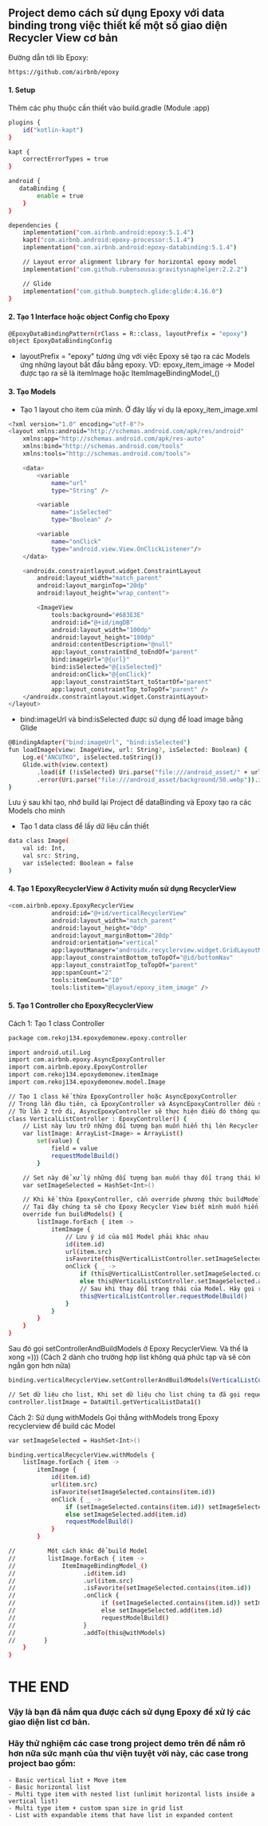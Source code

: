 ## Project demo cách sử dụng Epoxy với data binding trong việc thiết kế một số giao diện Recycler View cơ bản

Đường dẫn tới lib Epoxy: 
```sh
https://github.com/airbnb/epoxy
```

#### 1. Setup
Thêm các phụ thuộc cần thiết vào build.gradle (Module :app)

```sh
plugins {
    id("kotlin-kapt")
}

kapt {
    correctErrorTypes = true
}

android {
   dataBinding {
        enable = true
    }
}

dependencies {
    implementation("com.airbnb.android:epoxy:5.1.4")
    kapt("com.airbnb.android:epoxy-processor:5.1.4")
    implementation("com.airbnb.android:epoxy-databinding:5.1.4")

    // Layout error alignment library for horizontal epoxy model
    implementation("com.github.rubensousa:gravitysnaphelper:2.2.2")

    // Glide
    implementation("com.github.bumptech.glide:glide:4.16.0")
}
```
#### 2. Tạo 1 Interface hoặc object Config cho Epoxy
```sh
@EpoxyDataBindingPattern(rClass = R::class, layoutPrefix = "epoxy")
object EpoxyDataBindingConfig
 ```

- layoutPrefix = "epoxy" tương ứng với việc Epoxy sẽ tạo ra các Models ứng những layout bắt đầu bằng epoxy. VD: epoxy_item_image -> Model được tạo ra sẽ là itemImage hoặc ItemImageBindingModel_() 

#### 3. Tạo Models
- Tạo 1 layout cho item của mình. Ở đây lấy ví dụ là epoxy_item_image.xml

```sh
<?xml version="1.0" encoding="utf-8"?>
<layout xmlns:android="http://schemas.android.com/apk/res/android"
    xmlns:app="http://schemas.android.com/apk/res-auto"
    xmlns:bind="http://schemas.android.com/tools"
    xmlns:tools="http://schemas.android.com/tools">

    <data>
        <variable
            name="url"
            type="String" />

        <variable
            name="isSelected"
            type="Boolean" />

        <variable
            name="onClick"
            type="android.view.View.OnClickListener"/>
    </data>

    <androidx.constraintlayout.widget.ConstraintLayout
        android:layout_width="match_parent"
        android:layout_marginTop="20dp"
        android:layout_height="wrap_content">

        <ImageView
            tools:background="#683E3E"
            android:id="@+id/imgDB"
            android:layout_width="100dp"
            android:layout_height="100dp"
            android:contentDescription="@null"
            app:layout_constraintEnd_toEndOf="parent"
            bind:imageUrl="@{url}"
            bind:isSelected="@{isSelected}"
            android:onClick="@{onClick}"
            app:layout_constraintStart_toStartOf="parent"
            app:layout_constraintTop_toTopOf="parent" />
    </androidx.constraintlayout.widget.ConstraintLayout>
</layout>
```

- bind:imageUrl và bind:isSelected được sử dụng để load image bằng Glide

```sh
@BindingAdapter("bind:imageUrl", "bind:isSelected")
fun loadImage(view: ImageView, url: String?, isSelected: Boolean) {
    Log.e("ANCUTKO", isSelected.toString())
    Glide.with(view.context)
        .load(if (!isSelected) Uri.parse("file:///android_asset/" + url) else Uri.parse("file:///android_asset/background/50.webp"))
        .error(Uri.parse("file:///android_asset/background/50.webp")).into(view)
}
```

Lưu ý sau khi tạo, nhớ build lại Project để dataBinding và Epoxy tạo ra các Models cho mình

- Tạo 1 data class để lấy dữ liệu cần thiết
```sh
data class Image(
    val id: Int,
    val src: String,
    var isSelected: Boolean = false
)
```

#### 4. Tạo 1 EpoxyRecyclerView ở Activity muốn sử dụng RecyclerView
```sh
<com.airbnb.epoxy.EpoxyRecyclerView
            android:id="@+id/verticalRecyclerView"
            android:layout_width="match_parent"
            android:layout_height="0dp"
            android:layout_marginBottom="20dp"
            android:orientation="vertical"
            app:layoutManager="androidx.recyclerview.widget.GridLayoutManager"
            app:layout_constraintBottom_toTopOf="@id/bottomNav"
            app:layout_constraintTop_toTopOf="parent"
            app:spanCount="2"
            tools:itemCount="10"
            tools:listitem="@layout/epoxy_item_image" />
```

#### 5. Tạo 1 Controller cho EpoxyRecyclerView

Cách 1: Tạo 1 class Controller

```sh
package com.rekoj134.epoxydemonew.epoxy.controller

import android.util.Log
import com.airbnb.epoxy.AsyncEpoxyController
import com.airbnb.epoxy.EpoxyController
import com.rekoj134.epoxydemonew.itemImage
import com.rekoj134.epoxydemonew.model.Image

// Tạo 1 class kế thừa EpoxyController hoặc AsyncEpoxyController
// Trong lần đâu tiên, cả EpoxyController và AsyncEpoxyController đều sẽ xây dựng các Models để đưa lên giao diện cũng như tạo hashCode cho nó để kiểm tra sự thay đổi sau này trong luồng chính.
// Từ lần 2 trở đi, AsyncEpoxyController sẽ thực hiện điều đó thông qua background nên hiệu suất sẽ tốt hơn. Tuy nhiên cần đảm bảo được sự an toàn luồng trong việc xử lý dữ liệu khi sử dụng AsyncEpoxyController.
class VerticalListController : EpoxyController() {
    // List này lưu trữ những đối tượng bạn muốn hiển thị lên Recycler View
    var listImage: ArrayList<Image> = ArrayList()
        set(value) {
            field = value
            requestModelBuild()
        }

    // Set này để xử lý những đối tượng bạn muốn thay đổi trạng thái khi click
    var setImageSelected = HashSet<Int>()

    // Khi kế thừa EpoxyController, cần override phương thức buildModels.
    // Tại đây chúng ta sẽ cho Epoxy Recycler View biết mình muốn hiển thị dữ liệu theo thứ tự cũng như cách thức thế nào
    override fun buildModels() {
        listImage.forEach { item ->
            itemImage {
                // Lưu ý id của mỗi Model phải khác nhau
                id(item.id)
                url(item.src)
                isFavorite(this@VerticalListController.setImageSelected.contains(item.id))
                onClick { _ ->
                    if (this@VerticalListController.setImageSelected.contains(item.id)) this@VerticalListController.setImageSelected.remove(item.id)
                    else this@VerticalListController.setImageSelected.add(item.id)
                    // Sau khi thay đổi trạng thái của Model. Hãy gọi requestModelBuild() để Epoxy nhận biết sự thay đổi và build lại Model đấy
                    this@VerticalListController.requestModelBuild()
                }
            }
        }
    }
}
```

Sau đó gọi setControllerAndBuildModels ở Epoxy RecyclerView. Và thế là xong =))) 
(Cách 2 dành cho trường hợp list không quá phức tạp và sẽ còn ngắn gọn hơn nữa) 

```sh
binding.verticalRecyclerView.setControllerAndBuildModels(VerticalListController())

// Set dữ liệu cho list, Khi set dữ liệu cho list chúng ta đã gọi requestModelBuild() vậy nên Controller sẽ build lại những item bị thay đổi trong đó.
controller.listImage = DataUtil.getVerticalListData1()
```

Cách 2: Sử dụng withModels
Gọi thẳng withModels trong Epoxy recyclerview để build các Model

```sh
var setImageSelected = HashSet<Int>()

binding.verticalRecyclerView.withModels {
    listImage.forEach { item ->
        itemImage {
            id(item.id)
            url(item.src)
            isFavorite(setImageSelected.contains(item.id))
            onClick { _ ->
                if (setImageSelected.contains(item.id)) setImageSelected.remove(item.id)
                else setImageSelected.add(item.id)
                requestModelBuild()
            }
        }

//         Một cách khác để build Model
//         listImage.forEach { item ->
//             ItemImageBindingModel_()
//                   .id(item.id)
//                   .url(item.src)
//                   .isFavorite(setImageSelected.contains(item.id))
//                   .onClick {
//                        if (setImageSelected.contains(item.id)) setImageSelected.remove(item.id)
//                        else setImageSelected.add(item.id)
//                        requestModelBuild()
//                   }
//                   .addTo(this@withModels)
//        }
    }
}
```

# THE END

### Vậy là bạn đã nắm qua được cách sử dụng Epoxy để xử lý các giao diện list cơ bản. 
### Hãy thử nghiệm các case trong project demo trên để nắm rõ hơn nữa sức mạnh của thư viện tuyệt vời này, các case trong project bao gồm:
    - Basic vertical list + Move item
    - Basic horizontal list
    - Multi type item with nested list (unlimit horizontal lists inside a vertical list)
    - Multi type item + custom span size in grid list
    - List with expandable items that have list in expanded content

    

